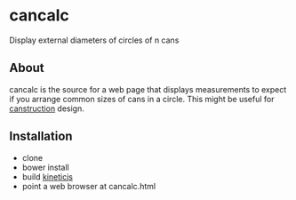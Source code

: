 cancalc
=======

Display external diameters of circles of n cans

## About

cancalc is the source for a web page that displays measurements to expect if you arrange common sizes of cans in a circle. This might be useful for [canstruction](http://www.canstruction.org/) design.

## Installation

- clone
- bower install
- build [kineticjs](https://github.com/ericdrowell/KineticJS)
- point a web browser at cancalc.html
